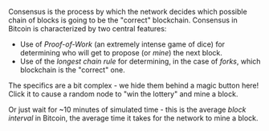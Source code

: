 Consensus is the process by which the network decides which possible chain of blocks is going to be the "correct" blockchain.
Consensus in Bitcoin is characterized by two central features:

- Use of *Proof-of-Work* (an extremely intense game of dice) for determining who will get to propose (or *mine*) the next block.
- Use of the *longest chain rule* for determining, in the case of *forks*, which blockchain is the "correct" one.

The specifics are a bit complex - we hide them behind a magic button here!
Click it to cause a random node to "win the lottery" and mine a block.

Or just wait for ~10 minutes of simulated time - this is the average *block interval* in Bitcoin,
the average time it takes for the network to mine a block.
